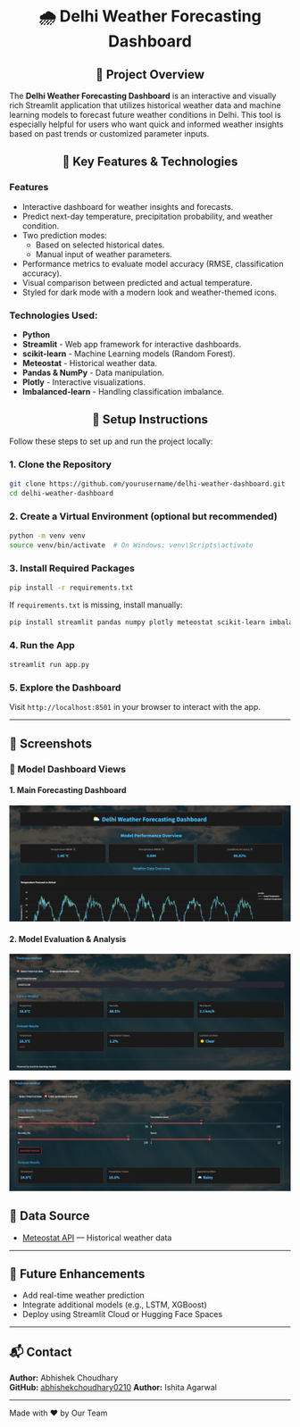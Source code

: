 <h1 align="center">🌧️ Delhi Weather Forecasting Dashboard</h1>

<h2 align="center">📅 Project Overview</h2>

The **Delhi Weather Forecasting Dashboard** is an interactive and visually rich Streamlit application that utilizes historical weather data and machine learning models to forecast future weather conditions in Delhi. This tool is especially helpful for users who want quick and informed weather insights based on past trends or customized parameter inputs.

<h2 align="center">🔧 Key Features & Technologies</h2>

### Features

- Interactive dashboard for weather insights and forecasts.  
- Predict next-day temperature, precipitation probability, and weather condition.  
- Two prediction modes:  
  - Based on selected historical dates.  
  - Manual input of weather parameters.  
- Performance metrics to evaluate model accuracy (RMSE, classification accuracy).  
- Visual comparison between predicted and actual temperature.  
- Styled for dark mode with a modern look and weather-themed icons.  

### Technologies Used:
- **Python**
- **Streamlit** - Web app framework for interactive dashboards.
- **scikit-learn** - Machine Learning models (Random Forest).
- **Meteostat** - Historical weather data.
- **Pandas & NumPy** - Data manipulation.
- **Plotly** - Interactive visualizations.
- **Imbalanced-learn** - Handling classification imbalance.

<h2 align="center">🚀 Setup Instructions</h2>
Follow these steps to set up and run the project locally:

### 1. Clone the Repository
```bash
git clone https://github.com/yourusername/delhi-weather-dashboard.git
cd delhi-weather-dashboard
```

### 2. Create a Virtual Environment (optional but recommended)
```bash
python -m venv venv
source venv/bin/activate  # On Windows: venv\Scripts\activate
```

### 3. Install Required Packages
```bash
pip install -r requirements.txt
```

If `requirements.txt` is missing, install manually:
```bash
pip install streamlit pandas numpy plotly meteostat scikit-learn imbalanced-learn
```

### 4. Run the App
```bash
streamlit run app.py
```

### 5. Explore the Dashboard
Visit `http://localhost:8501` in your browser to interact with the app.

---


## 📸 Screenshots

### 📍 Model Dashboard Views

#### 1. Main Forecasting Dashboard
![Dashboard Screenshot 1](Assets/Screenshot_Dashboard_1.png)

#### 2. Model Evaluation & Analysis
![Dashboard Screenshot 2](Assets/Screenshot_Dashboard_2.png)

![Dashboard Screenshot 2](Assets/Screenshot_Dashboard_3.png)

## 📅 Data Source

- [Meteostat API](https://dev.meteostat.net/) — Historical weather data

---

## 📌 Future Enhancements

- Add real-time weather prediction
- Integrate additional models (e.g., LSTM, XGBoost)
- Deploy using Streamlit Cloud or Hugging Face Spaces

---

## 📬 Contact

**Author:** Abhishek Choudhary  
**GitHub:** [abhishekchoudhary0210](https://github.com/abhishekchoudhary0210)
**Author:** Ishita Agarwal

---


Made with ❤️ by Our Team

